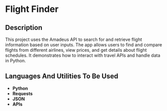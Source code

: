 <h1>Flight Finder</h1>

<h2>Description</h2>
This project uses the Amadeus API to search for and retrieve flight information based on user inputs. The app allows users to find and compare flights from different airlines, view prices, and get details about flight schedules. It demonstrates how to interact with travel APIs and handle data in Python.
<br />

<h2>Languages And Utilities To Be Used</h2>

- <b>Python</b> 
- <b>Requests</b>
- <b>JSON</b>
- <b>APIs</b>
